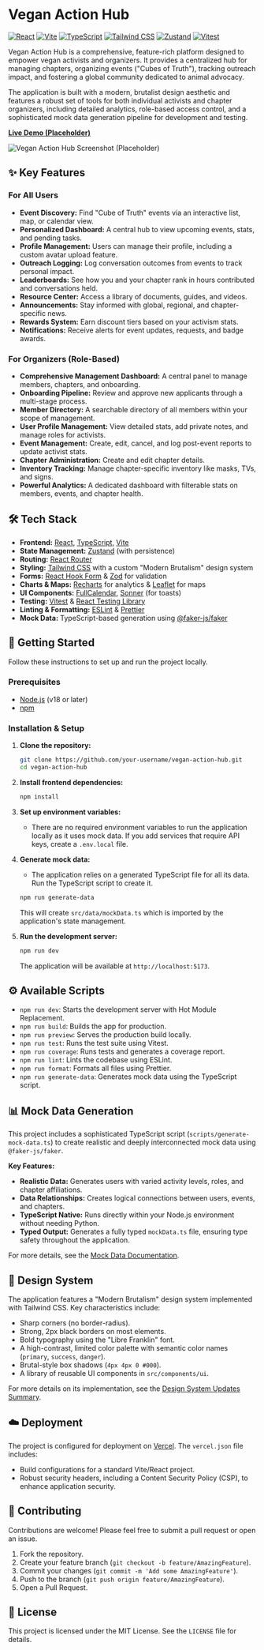 # Vegan Action Hub

[![React](https://img.shields.io/badge/React-18.2-blue?logo=react)](https://reactjs.org/)
[![Vite](https://img.shields.io/badge/Vite-7.1-purple?logo=vite)](https://vitejs.dev/)
[![TypeScript](https://img.shields.io/badge/TypeScript-5.5-blue?logo=typescript)](https://www.typescriptlang.org/)
[![Tailwind CSS](https://img.shields.io/badge/Tailwind_CSS-3.4-38B2AC?logo=tailwind-css)](https://tailwindcss.com/)
[![Zustand](https://img.shields.io/badge/Zustand-4.5-orange)](https://github.com/pmndrs/zustand)
[![Vitest](https://img.shields.io/badge/Vitest-3.2-yellowgreen?logo=vitest)](https://vitest.dev/)

Vegan Action Hub is a comprehensive, feature-rich platform designed to empower vegan activists and organizers. It provides a centralized hub for managing chapters, organizing events ("Cubes of Truth"), tracking outreach impact, and fostering a global community dedicated to animal advocacy.

The application is built with a modern, brutalist design aesthetic and features a robust set of tools for both individual activists and chapter organizers, including detailed analytics, role-based access control, and a sophisticated mock data generation pipeline for development and testing.

**[Live Demo (Placeholder)](#)**

![Vegan Action Hub Screenshot (Placeholder)](https://via.placeholder.com/800x450.png?text=Vegan+Action+Hub+Dashboard)

## ✨ Key Features

### For All Users
- **Event Discovery:** Find "Cube of Truth" events via an interactive list, map, or calendar view.
- **Personalized Dashboard:** A central hub to view upcoming events, stats, and pending tasks.
- **Profile Management:** Users can manage their profile, including a custom avatar upload feature.
- **Outreach Logging:** Log conversation outcomes from events to track personal impact.
- **Leaderboards:** See how you and your chapter rank in hours contributed and conversations held.
- **Resource Center:** Access a library of documents, guides, and videos.
- **Announcements:** Stay informed with global, regional, and chapter-specific news.
- **Rewards System:** Earn discount tiers based on your activism stats.
- **Notifications:** Receive alerts for event updates, requests, and badge awards.

### For Organizers (Role-Based)
- **Comprehensive Management Dashboard:** A central panel to manage members, chapters, and onboarding.
- **Onboarding Pipeline:** Review and approve new applicants through a multi-stage process.
- **Member Directory:** A searchable directory of all members within your scope of management.
- **User Profile Management:** View detailed stats, add private notes, and manage roles for activists.
- **Event Management:** Create, edit, cancel, and log post-event reports to update activist stats.
- **Chapter Administration:** Create and edit chapter details.
- **Inventory Tracking:** Manage chapter-specific inventory like masks, TVs, and signs.
- **Powerful Analytics:** A dedicated dashboard with filterable stats on members, events, and chapter health.

## 🛠️ Tech Stack

- **Frontend:** [React](https://reactjs.org/), [TypeScript](https://www.typescriptlang.org/), [Vite](https://vitejs.dev/)
- **State Management:** [Zustand](https://github.com/pmndrs/zustand) (with persistence)
- **Routing:** [React Router](https://reactrouter.com/)
- **Styling:** [Tailwind CSS](https://tailwindcss.com/) with a custom "Modern Brutalism" design system
- **Forms:** [React Hook Form](https://react-hook-form.com/) & [Zod](https://zod.dev/) for validation
- **Charts & Maps:** [Recharts](https://recharts.org/) for analytics & [Leaflet](https://leafletjs.com/) for maps
- **UI Components:** [FullCalendar](https://fullcalendar.io/), [Sonner](https://sonner.emilkowal.ski/) (for toasts)
- **Testing:** [Vitest](https://vitest.dev/) & [React Testing Library](https://testing-library.com/)
- **Linting & Formatting:** [ESLint](https://eslint.org/) & [Prettier](https://prettier.io/)
- **Mock Data:** TypeScript-based generation using [@faker-js/faker](https://fakerjs.dev/)

## 🚀 Getting Started

Follow these instructions to set up and run the project locally.

### Prerequisites

- [Node.js](https://nodejs.org/) (v18 or later)
- [npm](https://www.npmjs.com/)

### Installation & Setup

1.  **Clone the repository:**
    ```bash
    git clone https://github.com/your-username/vegan-action-hub.git
    cd vegan-action-hub
    ```

2.  **Install frontend dependencies:**
    ```bash
    npm install
    ```

3.  **Set up environment variables:**
    -   There are no required environment variables to run the application locally as it uses mock data. If you add services that require API keys, create a `.env.local` file.

4.  **Generate mock data:**
    -   The application relies on a generated TypeScript file for all its data. Run the TypeScript script to create it.
    ```bash
    npm run generate-data
    ```
    This will create `src/data/mockData.ts` which is imported by the application's state management.

5.  **Run the development server:**
    ```bash
    npm run dev
    ```
    The application will be available at `http://localhost:5173`.

## ⚙️ Available Scripts

-   `npm run dev`: Starts the development server with Hot Module Replacement.
-   `npm run build`: Builds the app for production.
-   `npm run preview`: Serves the production build locally.
-   `npm run test`: Runs the test suite using Vitest.
-   `npm run coverage`: Runs tests and generates a coverage report.
-   `npm run lint`: Lints the codebase using ESLint.
-   `npm run format`: Formats all files using Prettier.
-   `npm run generate-data`: Generates mock data using the TypeScript script.

## 📊 Mock Data Generation

This project includes a sophisticated TypeScript script (`scripts/generate-mock-data.ts`) to create realistic and deeply interconnected mock data using `@faker-js/faker`.

**Key Features:**
-   **Realistic Data:** Generates users with varied activity levels, roles, and chapter affiliations.
-   **Data Relationships:** Creates logical connections between users, events, and chapters.
-   **TypeScript Native:** Runs directly within your Node.js environment without needing Python.
-   **Typed Output:** Generates a fully typed `mockData.ts` file, ensuring type safety throughout the application.

For more details, see the [Mock Data Documentation](./README_MOCK_DATA.md).

## 🎨 Design System

The application features a "Modern Brutalism" design system implemented with Tailwind CSS. Key characteristics include:
-   Sharp corners (no border-radius).
-   Strong, 2px black borders on most elements.
-   Bold typography using the "Libre Franklin" font.
-   A high-contrast, limited color palette with semantic color names (`primary`, `success`, `danger`).
-   Brutal-style box shadows (`4px 4px 0 #000`).
-   A library of reusable UI components in `src/components/ui`.

For more details on its implementation, see the [Design System Updates Summary](./DESIGN_SYSTEM_UPDATES.md).

## ☁️ Deployment

The project is configured for deployment on [Vercel](https://vercel.com/). The `vercel.json` file includes:
-   Build configurations for a standard Vite/React project.
-   Robust security headers, including a Content Security Policy (CSP), to enhance application security.

## 🤝 Contributing

Contributions are welcome! Please feel free to submit a pull request or open an issue.

1.  Fork the repository.
2.  Create your feature branch (`git checkout -b feature/AmazingFeature`).
3.  Commit your changes (`git commit -m 'Add some AmazingFeature'`).
4.  Push to the branch (`git push origin feature/AmazingFeature`).
5.  Open a Pull Request.

## 📄 License

This project is licensed under the MIT License. See the `LICENSE` file for details.